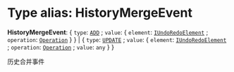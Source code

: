 # Type alias: HistoryMergeEvent

**HistoryMergeEvent**: { `type`: [`ADD`](/en/auto-docs/free-layout-editor/enums/HistoryMergeEventType.md#add) ; `value`: { `element`: [`IUndoRedoElement`](/en/auto-docs/free-layout-editor/interfaces/IUndoRedoElement.md) ; `operation`: [`Operation`](/en/auto-docs/free-layout-editor/interfaces/Operation.md)  }  } | { `type`: [`UPDATE`](/en/auto-docs/free-layout-editor/enums/HistoryMergeEventType.md#update) ; `value`: { `element`: [`IUndoRedoElement`](/en/auto-docs/free-layout-editor/interfaces/IUndoRedoElement.md) ; `operation`: [`Operation`](/en/auto-docs/free-layout-editor/interfaces/Operation.md) ; `value`: `any`  }  }

历史合并事件
